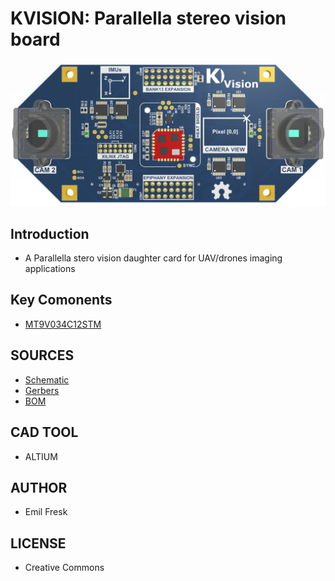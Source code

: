 KVISION: Parallella stereo vision board
============================================

![alt tag](docs/kvision.png)

## Introduction
* A Parallella stero vision daughter card for UAV/drones imaging applications

## Key Comonents

* [MT9V034C12STM](http://www.onsemi.com/pub_link/Collateral/MT9V034-D.PDF)

## SOURCES

* [Schematic](docs/kvision_schematic.pdf)
* [Gerbers](mfg/gerbers/)
* [BOM](bom/kvision_bom.xls)

## CAD TOOL

* ALTIUM

## AUTHOR

* Emil Fresk

## LICENSE

* Creative Commons
